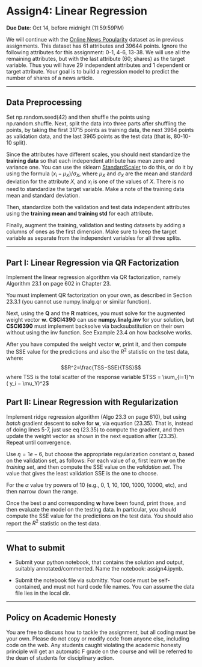 <!--
.. title: CSCI4390-6390 Assign4
.. slug: dm_assign4
.. date: 2022-10-5 12:23:01 UTC-04:00
.. tags: 
.. category: 
.. link: 
.. description: 
.. has_math: True
.. type: text
-->

# Assign4:  Linear Regression

**Due Date**: Oct 14, before midnight (11:59:59PM)

We will continue with the [Online News Popularity](https://archive.ics.uci.edu/ml/datasets/online+news+popularity)
dataset as in previous assignments. This dataset has 61 attributes and 39644
points. 
Ignore the following attributes for this assignment: 0-1,
4-6, 13-38. We will use all the remaining attributes, but with the last attribute
(60; shares) as the target variable. Thus you will have 29 independent
attributes and 1 dependent or target attribute. Your goal is to build a
regression model to predict the number of shares of a news article.

---

## Data Preprocessing

Set
np.random.seed(42) and then shuffle the points using np.random.shuffle.
Next, split the data into three parts after shuffling the points, by taking 
the first 31715 points as
training data, the next 3964 points as validation data, and the last 3965
points as the test data (that is, 80-10-10 split).

Since the attributes have different scales, you should next 
standardize the **training data** so that each independent attribute has mean zero and variance one. 
You can use the sklearn [StandardScaler](https://scikit-learn.org/stable/modules/generated/sklearn.preprocessing.StandardScaler.html)
to do this, or do it by using the formula $(x_i-\mu_X)/\sigma_X$, where
$\mu_X$ and $\sigma_X$ are the mean and standard deviation for the
attribute $X$, and $x_i$ is one of the values of $X$. There is no need to
standardize the target variable. Make a note of the training data mean and
standard deviation.

Then, standardize both the validation and test data independent
attributes using the **training mean and training std** for each attribute.

Finally, augment the training, validation and testing datasets by adding a
columns of ones as the first dimension. Make sure to keep the target
variable as separate from the independent variables for all three splits.

---

## Part I: Linear Regression via QR Factorization

Implement the linear regression algorithm via QR factorization,
namely Algorithm 23.1 on page 602 in Chapter 23.

You must implement QR factorization on your own, as described
in Section 23.3.1 (you cannot use numpy.linalg.qr or similar function).

Next,  using the $\mathbf{Q}$ and the $\mathbf{R}$ matrices, you must
solve for the augmented weight vector $\mathbf{w}$.
 **CSCI4390** can
use **numpy.linalg.inv** for your solution, but **CSCI6390** must implement backsolve via backsubstitution 
on their own without using the inv function. See Example 23.4 on how backsolve works.

After you have computed the weight vector $\mathbf{w}$, print it, and then 
compute the SSE value for the predictions and also the
$R^2$ statistic on the test data, where: 
$$R^2=\frac{TSS−SSE}{TSS}$$
where TSS is the total scatter of the response variable 
$TSS = \sum_{i=1}^n ( y_i − \mu_Y)^2$


## Part II: Linear Regression with Regularization

Implement ridge regression algorithm (Algo 23.3 on page 610), but using *batch* gradient descent 
to solve for $\mathbf{w}$, via equation (23.35). That is, instead of doing
lines 5-7, just use eq (23.35) to compute the gradient, and then update the
weight vector as shown in the next equation after (23.35). Repeat until convergence.

Use $\eta=1e-6$, but choose the appropriate regularization constant $\alpha$, based on the validation set, as follows: 
For each value of $\alpha$, first learn $\mathbf{w}$ on the
*training set*, and then compute the SSE value on the *validation set*.
The value that gives the least validation SSE is the one to
choose. 

For the $\alpha$ value try powers of 10 (e.g., 0, 1, 10, 100, 1000, 10000,
etc), and then narrow down the range.

Once the best $\alpha$ and corresponding $\mathbf{w}$ have
been found, print those, and then evaluate the model on the
testing data. In particular, you should compute the SSE value for the predictions on the test data.
You should also report the $R^2$ statistic on the test data.


---

## What to submit

* Submit your python notebook, that contains the solution and output, 
suitably annotated/commented. Name the notebook: assign4.ipynb.


* Submit the notebook file via submitty. Your code must be self-contained,
    and must not hard code file names. You can assume the data file lies in
    the local dir.

---

## Policy on Academic Honesty

You are free to discuss how to tackle the assignment, but all coding
must be your own. Please do not copy or modify code from anyone else,
including code on the web. Any students caught violating the academic
honesty principle will get an automatic F grade on the course and will
be referred to the dean of students for disciplinary action.

